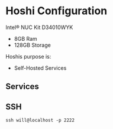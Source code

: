 # Hoshi Configuration

Intel® NUC Kit D34010WYK 

- 8GB Ram
- 128GB Storage

Hoshis purpose is:

- Self-Hosted Services

## Services


## SSH

`ssh will@localhost -p 2222`
